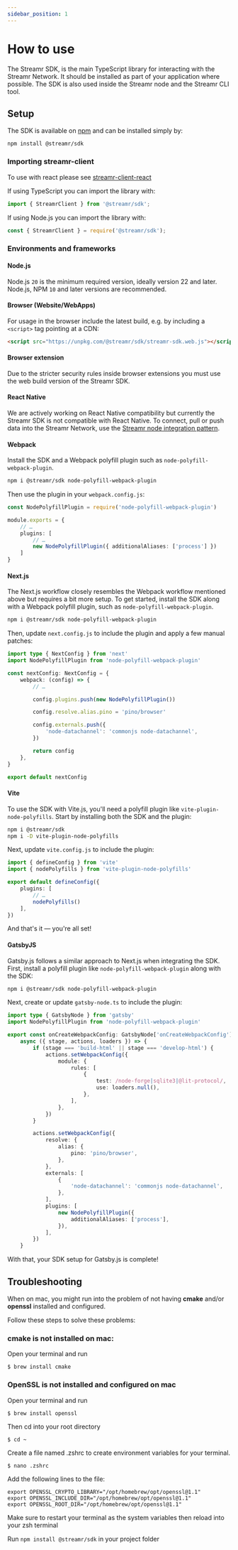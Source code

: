```yaml
---
sidebar_position: 1
---
```


# How to use
The Streamr SDK, is the main TypeScript library for interacting with the Streamr Network. It should be installed as part of your application where possible. The SDK is also used inside the Streamr node and the Streamr CLI tool.

<!-- TODO explainer on what the SDK is, and how it fits into the network. API ref and so on. Link to Streams section. -->

## Setup
The SDK is available on [npm](https://www.npmjs.com/package/@streamr/sdk) and can be installed simply by:

```
npm install @streamr/sdk
```

### Importing streamr-client
To use with react please see [streamr-client-react](https://github.com/streamr-dev/streamr-client-react)

If using TypeScript you can import the library with:

```js
import { StreamrClient } from '@streamr/sdk';
```

If using Node.js you can import the library with:

```js
const { StreamrClient } = require('@streamr/sdk');
```

### Environments and frameworks

#### Node.js
Node.js `20` is the minimum required version, ideally version 22 and later. Node.js, NPM `10` and later versions are recommended.

#### Browser (Website/WebApps)
For usage in the browser include the latest build, e.g. by including a `<script>` tag pointing at a CDN:

```html
<script src="https://unpkg.com/@streamr/sdk/streamr-sdk.web.js"></script>
```

#### Browser extension
Due to the stricter security rules inside browser extensions you must use the web build version of the Streamr SDK.

#### React Native
We are actively working on React Native compatibility but currently the Streamr SDK is not compatible with React Native. To connect, pull or push data into the Streamr Network, use the [Streamr node integration pattern](../connect-apps-and-iot/streamr-node-interface.md).

#### Webpack

Install the SDK and a Webpack polyfill plugin such as `node-polyfill-webpack-plugin`.

```bash
npm i @streamr/sdk node-polyfill-webpack-plugin
```

Then use the plugin in your `webpack.config.js`:

```ts
const NodePolyfillPlugin = require('node-polyfill-webpack-plugin')

module.exports = {
    // …
    plugins: [
        // …
        new NodePolyfillPlugin({ additionalAliases: ['process'] })
    ]
}
```

#### Next.js

The Next.js workflow closely resembles the Webpack workflow mentioned above but requires a bit more setup. To get started, install the SDK along with a Webpack polyfill plugin, such as `node-polyfill-webpack-plugin`.

```bash
npm i @streamr/sdk node-polyfill-webpack-plugin
```

Then, update `next.config.js` to include the plugin and apply a few manual patches:

```ts
import type { NextConfig } from 'next'
import NodePolyfillPlugin from 'node-polyfill-webpack-plugin'

const nextConfig: NextConfig = {
    webpack: (config) => {
        // …

        config.plugins.push(new NodePolyfillPlugin())

        config.resolve.alias.pino = 'pino/browser'

        config.externals.push({
            'node-datachannel': 'commonjs node-datachannel',
        })

        return config
    },
}

export default nextConfig
```

#### Vite

To use the SDK with Vite.js, you'll need a polyfill plugin like `vite-plugin-node-polyfills`. Start by installing both the SDK and the plugin:

```bash
npm i @streamr/sdk
npm i -D vite-plugin-node-polyfills
```

Next, update `vite.config.js` to include the plugin:

```ts
import { defineConfig } from 'vite'
import { nodePolyfills } from 'vite-plugin-node-polyfills'

export default defineConfig({
    plugins: [
        // …
        nodePolyfills()
    ],
})
```

And that's it — you're all set!

#### GatsbyJS

Gatsby.js follows a similar approach to Next.js when integrating the SDK. First, install a polyfill plugin like `node-polyfill-webpack-plugin` along with the SDK:

```bash
npm i @streamr/sdk node-polyfill-webpack-plugin
```

Next, create or update `gatsby-node.ts` to include the plugin:

```ts
import type { GatsbyNode } from 'gatsby'
import NodePolyfillPlugin from 'node-polyfill-webpack-plugin'

export const onCreateWebpackConfig: GatsbyNode['onCreateWebpackConfig'] =
    async ({ stage, actions, loaders }) => {
        if (stage === 'build-html' || stage === 'develop-html') {
            actions.setWebpackConfig({
                module: {
                    rules: [
                        {
                            test: /node-forge|sqlite3|@lit-protocol/,
                            use: loaders.null(),
                        },
                    ],
                },
            })
        }

        actions.setWebpackConfig({
            resolve: {
                alias: {
                    pino: 'pino/browser',
                },
            },
            externals: [
                {
                    'node-datachannel': 'commonjs node-datachannel',
                },
            ],
            plugins: [
                new NodePolyfillPlugin({
                    additionalAliases: ['process'],
                }),
            ],
        })
    }
```

With that, your SDK setup for Gatsby.js is complete!


## Troubleshooting

When on mac, you might run into the problem of not having **cmake** and/or **openssl** installed and configured.

Follow these steps to solve these problems:

### cmake is not installed on mac:
Open your terminal and run

```shell
$ brew install cmake
```

### OpenSSL is not installed and configured on mac

Open your terminal and run

```shell
$ brew install openssl
```

Then cd into your root directory

```shell
$ cd ~
```

Create a file named .zshrc to create environment variables for your terminal.

```shell
$ nano .zshrc
```

Add the following lines to the file:

```
export OPENSSL_CRYPTO_LIBRARY="/opt/homebrew/opt/openssl@1.1"
export OPENSSL_INCLUDE_DIR="/opt/homebrew/opt/openssl@1.1"
export OPENSSL_ROOT_DIR="/opt/homebrew/opt/openssl@1.1"
```

Make sure to restart your terminal as the system variables then reload into your zsh terminal

Run `npm install @streamr/sdk` in your project folder
